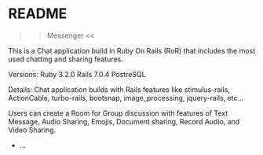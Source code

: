# README
>> Messenger <<

This is a Chat application build in Ruby On Rails (RoR) that includes the most used chatting and sharing features.

Versions:
Ruby 3.2.0
Rails 7.0.4
PostreSQL

Details:
Chat application builds with Rails features like stimulus-rails, ActionCable, turbo-rails, bootsnap, image_processing, jquery-rails, etc...

Users can create a Room for Group discussion with features of Text Message, Audio Sharing, Emojis, Document sharing, Record Audio, and Video Sharing.



* ...
